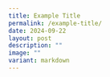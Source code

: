 ```yaml
---
title: Example Title
permalink: /example-title/
date: 2024-09-22
layout: post
description: ""
image: ""
variant: markdown
---
```


